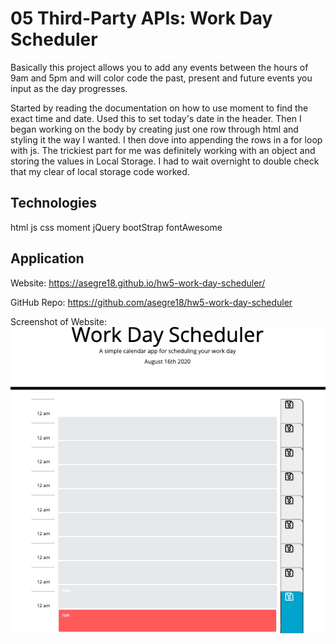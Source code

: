 # 05 Third-Party APIs: Work Day Scheduler

Basically this project allows you to add any events between the hours of 9am and 5pm and will color code the past, present and future events you input as the day progresses.

Started by reading the documentation on how to use moment to find the exact time and date. Used this to set today's date in the header. Then I began working on the body by creating just one row through html and styling it the way I wanted. I then dove into appending the rows in a for loop with js. The trickiest part for me was definitely working with an object and storing the values in Local Storage. I had to wait overnight to double check that my clear of local storage code worked.

## Technologies

html
js
css
moment
jQuery
bootStrap
fontAwesome

## Application

Website: 
https://asegre18.github.io/hw5-work-day-scheduler/

GitHub Repo:
https://github.com/asegre18/hw5-work-day-scheduler

Screenshot of Website:
![screenshot](./Assets/hw5-screenshot.png)